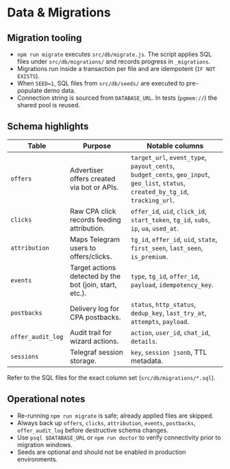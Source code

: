 # Data & Migrations

## Migration tooling

- `npm run migrate` executes `src/db/migrate.js`. The script applies SQL files under `src/db/migrations/` and records progress in `_migrations`.
- Migrations run inside a transaction per file and are idempotent (`IF NOT EXISTS`).
- When `SEED=1`, SQL files from `src/db/seeds/` are executed to pre-populate demo data.
- Connection string is sourced from `DATABASE_URL`. In tests (`pgmem://`) the shared pool is reused.

## Schema highlights

| Table | Purpose | Notable columns |
| --- | --- | --- |
| `offers` | Advertiser offers created via bot or APIs. | `target_url`, `event_type`, `payout_cents`, `budget_cents`, `geo_input`, `geo_list`, `status`, `created_by_tg_id`, `tracking_url`. |
| `clicks` | Raw CPA click records feeding attribution. | `offer_id`, `uid`, `click_id`, `start_token`, `tg_id`, `subs`, `ip`, `ua`, `used_at`. |
| `attribution` | Maps Telegram users to offers/clicks. | `tg_id`, `offer_id`, `uid`, `state`, `first_seen`, `last_seen`, `is_premium`. |
| `events` | Target actions detected by the bot (join, start, etc.). | `type`, `tg_id`, `offer_id`, `payload`, `idempotency_key`. |
| `postbacks` | Delivery log for CPA postbacks. | `status`, `http_status`, `dedup_key`, `last_try_at`, `attempts`, `payload`. |
| `offer_audit_log` | Audit trail for wizard actions. | `action`, `user_id`, `chat_id`, `details`. |
| `sessions` | Telegraf session storage. | `key`, `session jsonb`, TTL metadata. |

Refer to the SQL files for the exact column set (`src/db/migrations/*.sql`).

## Operational notes

- Re-running `npm run migrate` is safe; already applied files are skipped.
- Always back up `offers`, `clicks`, `attribution`, `events`, `postbacks`, `offer_audit_log` before destructive schema changes.
- Use `psql $DATABASE_URL` or `npm run doctor` to verify connectivity prior to migration windows.
- Seeds are optional and should not be enabled in production environments.
